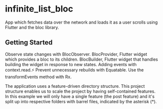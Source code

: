 # infinite_list_bloc

App which fetches data over the network and loads it as a user scrolls using Flutter and the bloc library.

## Getting Started

Observe state changes with BlocObserver.
BlocProvider, Flutter widget which provides a bloc to its children.
BlocBuilder, Flutter widget that handles building the widget in response to new states.
Adding events with context.read.⚡
Prevent unnecessary rebuilds with Equatable.
Use the transformEvents method with Rx.

The application uses a feature-driven directory structure. This project structure enables us to scale the project by having self-contained features. In this example we will only have a single feature (the post feature) and it's split up into respective folders with barrel files, indicated by the asterisk (*).

